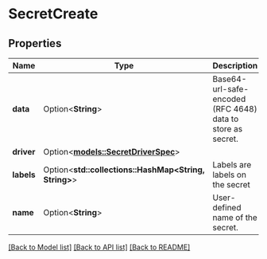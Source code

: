# SecretCreate

## Properties

Name | Type | Description | Notes
------------ | ------------- | ------------- | -------------
**data** | Option<**String**> | Base64-url-safe-encoded (RFC 4648) data to store as secret. | [optional]
**driver** | Option<[**models::SecretDriverSpec**](SecretDriverSpec.md)> |  | [optional]
**labels** | Option<**std::collections::HashMap<String, String>**> | Labels are labels on the secret | [optional]
**name** | Option<**String**> | User-defined name of the secret. | [optional]

[[Back to Model list]](../README.md#documentation-for-models) [[Back to API list]](../README.md#documentation-for-api-endpoints) [[Back to README]](../README.md)


